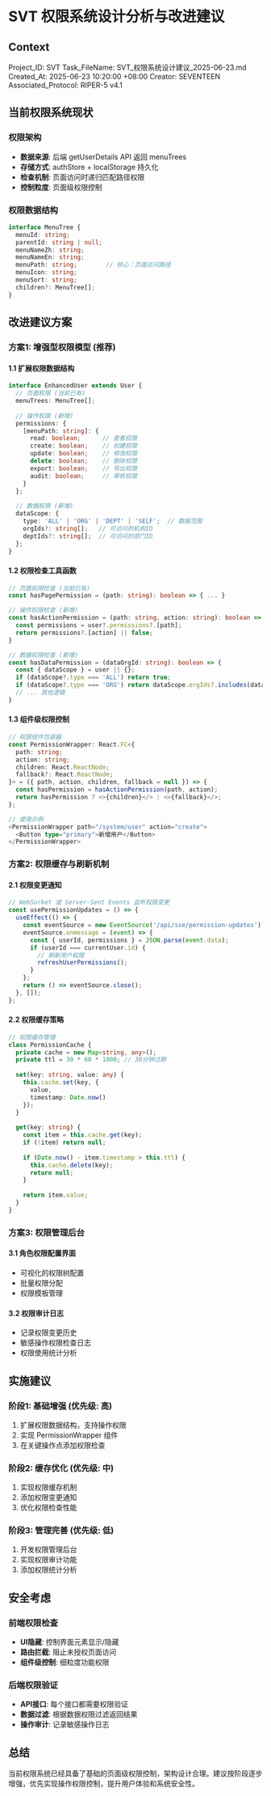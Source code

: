 # SVT 权限系统设计分析与改进建议

## Context
Project_ID: SVT Task_FileName: SVT_权限系统设计建议_2025-06-23.md 
Created_At: 2025-06-23 10:20:00 +08:00
Creator: SEVENTEEN Associated_Protocol: RIPER-5 v4.1

## 当前权限系统现状

### 权限架构
- **数据来源**: 后端 getUserDetails API 返回 menuTrees
- **存储方式**: authStore + localStorage 持久化
- **检查机制**: 页面访问时递归匹配路径权限
- **控制粒度**: 页面级权限控制

### 权限数据结构
```typescript
interface MenuTree {
  menuId: string;
  parentId: string | null;
  menuNameZh: string;
  menuNameEn: string;
  menuPath: string;        // 核心：页面访问路径
  menuIcon: string;
  menuSort: string;
  children?: MenuTree[];
}
```

## 改进建议方案

### 方案1: 增强型权限模型 (推荐)

#### 1.1 扩展权限数据结构
```typescript
interface EnhancedUser extends User {
  // 页面权限 (当前已有)
  menuTrees: MenuTree[];
  
  // 操作权限 (新增)
  permissions: {
    [menuPath: string]: {
      read: boolean;      // 查看权限
      create: boolean;    // 创建权限
      update: boolean;    // 修改权限
      delete: boolean;    // 删除权限
      export: boolean;    // 导出权限
      audit: boolean;     // 审核权限
    }
  };
  
  // 数据权限 (新增)
  dataScope: {
    type: 'ALL' | 'ORG' | 'DEPT' | 'SELF';  // 数据范围
    orgIds?: string[];   // 可访问的机构ID
    deptIds?: string[];  // 可访问的部门ID
  };
}
```

#### 1.2 权限检查工具函数
```typescript
// 页面权限检查 (当前已有)
const hasPagePermission = (path: string): boolean => { ... }

// 操作权限检查 (新增)
const hasActionPermission = (path: string, action: string): boolean => {
  const permissions = user?.permissions?.[path];
  return permissions?.[action] || false;
}

// 数据权限检查 (新增)
const hasDataPermission = (dataOrgId: string): boolean => {
  const { dataScope } = user || {};
  if (dataScope?.type === 'ALL') return true;
  if (dataScope?.type === 'ORG') return dataScope.orgIds?.includes(dataOrgId) || false;
  // ... 其他逻辑
}
```

#### 1.3 组件级权限控制
```typescript
// 权限组件包装器
const PermissionWrapper: React.FC<{
  path: string;
  action: string;
  children: React.ReactNode;
  fallback?: React.ReactNode;
}> = ({ path, action, children, fallback = null }) => {
  const hasPermission = hasActionPermission(path, action);
  return hasPermission ? <>{children}</> : <>{fallback}</>;
};

// 使用示例
<PermissionWrapper path="/system/user" action="create">
  <Button type="primary">新增用户</Button>
</PermissionWrapper>
```

### 方案2: 权限缓存与刷新机制

#### 2.1 权限变更通知
```typescript
// WebSocket 或 Server-Sent Events 监听权限变更
const usePermissionUpdates = () => {
  useEffect(() => {
    const eventSource = new EventSource('/api/sse/permission-updates');
    eventSource.onmessage = (event) => {
      const { userId, permissions } = JSON.parse(event.data);
      if (userId === currentUser.id) {
        // 刷新用户权限
        refreshUserPermissions();
      }
    };
    return () => eventSource.close();
  }, []);
};
```

#### 2.2 权限缓存策略
```typescript
// 权限缓存管理
class PermissionCache {
  private cache = new Map<string, any>();
  private ttl = 30 * 60 * 1000; // 30分钟过期
  
  set(key: string, value: any) {
    this.cache.set(key, {
      value,
      timestamp: Date.now()
    });
  }
  
  get(key: string) {
    const item = this.cache.get(key);
    if (!item) return null;
    
    if (Date.now() - item.timestamp > this.ttl) {
      this.cache.delete(key);
      return null;
    }
    
    return item.value;
  }
}
```

### 方案3: 权限管理后台

#### 3.1 角色权限配置界面
- 可视化的权限树配置
- 批量权限分配
- 权限模板管理

#### 3.2 权限审计日志
- 记录权限变更历史
- 敏感操作权限检查日志
- 权限使用统计分析

## 实施建议

### 阶段1: 基础增强 (优先级: 高)
1. 扩展权限数据结构，支持操作权限
2. 实现 PermissionWrapper 组件
3. 在关键操作点添加权限检查

### 阶段2: 缓存优化 (优先级: 中)
1. 实现权限缓存机制
2. 添加权限变更通知
3. 优化权限检查性能

### 阶段3: 管理完善 (优先级: 低)
1. 开发权限管理后台
2. 实现权限审计功能
3. 添加权限统计分析

## 安全考虑

### 前端权限检查
- **UI隐藏**: 控制界面元素显示/隐藏
- **路由拦截**: 阻止未授权页面访问
- **组件级控制**: 细粒度功能权限

### 后端权限验证
- **API接口**: 每个接口都需要权限验证
- **数据过滤**: 根据数据权限过滤返回结果
- **操作审计**: 记录敏感操作日志

## 总结

当前权限系统已经具备了基础的页面级权限控制，架构设计合理。建议按阶段逐步增强，优先实现操作权限控制，提升用户体验和系统安全性。 